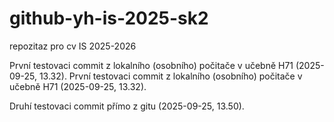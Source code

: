 # github-yh-is-2025-sk2
repozitaz pro cv IS 2025-2026

První testovaci commit z lokalního (osobního) počitače v učebně H71 (2025-09-25, 13.32).
První testovaci commit z lokalního (osobního) počitače v učebně H71 (2025-09-25, 13.32).

Druhí testovaci commit přímo z gitu (2025-09-25, 13.50).
